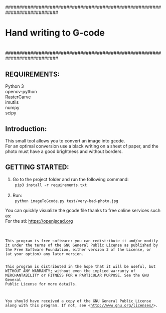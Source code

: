 ###########################################################################
#
# Hand writing to G-code
#
###########################################################################




REQUIREMENTS:
-------------
Python 3 <br>
opencv-python <br>
RasterCarve <br>
imutils <br>
numpy <br>
scipy <br>



Introduction:
-------------

This small tool allows you to convert an image into gcode.<br>
For an optimal conversion use a black writing on a sheet of paper, and the photo must have a good brightness and without borders. <br>




GETTING STARTED:
---------------
1. Go to the project folder and run the following command: <br>
   ``` pip3 install -r requirements.txt``` <br>	 <br>
2. Run: <br>
   ``` python imageToGcode.py test/very-bad-photo.jpg```


You can quickly visualize the gcode file thanks to free online services such as: <br>
For the stl: https://openjscad.org <br><br><br>



<article class="markdown-body entry-content container-lg" itemprop="text">
<pre><code>This program is free software: you can redistribute it and/or modify
it under the terms of the GNU General Public License as published by
the Free Software Foundation, either version 3 of the License, or
(at your option) any later version.

This program is distributed in the hope that it will be useful,
but WITHOUT ANY WARRANTY; without even the implied warranty of
MERCHANTABILITY or FITNESS FOR A PARTICULAR PURPOSE.  See the
GNU General Public License for more details.

You should have received a copy of the GNU General Public License
along with this program.  If not, see &lt;http://www.gnu.org/licenses/&gt;.
</code></pre>
</article>